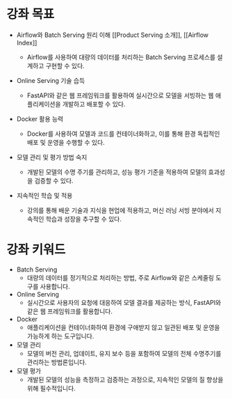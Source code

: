 # 강좌 목표

- Airflow와 Batch Serving 원리 이해 [[Product Serving 소개]], [[Airflow Index]]
    - Airflow를 사용하여 대량의 데이터를 처리하는 Batch Serving 프로세스를 설계하고 구현할 수 있다.
- Online Serving 기술 습득
    - FastAPI와 같은 웹 프레임워크를 활용하여 실시간으로 모델을 서빙하는 웹 애플리케이션을 개발하고 배포할 수 있다.
- Docker 활용 능력
    - Docker를 사용하여 모델과 코드를 컨테이너화하고, 이를 통해 환경 독립적인 배포 및 운영을 수행할 수 있다.
- 모델 관리 및 평가 방법 숙지
    - 개발된 모델의 수명 주기를 관리하고, 성능 평가 기준을 적용하여 모델의 효과성을 검증할 수 있다.  
        
- 지속적인 학습 및 적용
    - 강의를 통해 배운 기술과 지식을 현업에 적용하고, 머신 러닝 서빙 분야에서 지속적인 학습과 성장을 추구할 수 있다.

# 강좌 키워드

- Batch Serving
	- 대량의 데이터를 정기적으로 처리하는 방법, 주로 Airflow와 같은 스케줄링 도구를 사용합니다.
- Online Serving
    - 실시간으로 사용자의 요청에 대응하여 모델 결과를 제공하는 방식, FastAPI와 같은 웹 프레임워크를 활용합니다.
- Docker
    - 애플리케이션을 컨테이너화하여 환경에 구애받지 않고 일관된 배포 및 운영을 가능하게 하는 도구입니다.
- 모델 관리
    - 모델의 버전 관리, 업데이트, 유지 보수 등을 포함하여 모델의 전체 수명주기를 관리하는 방법론입니다.
- 모델 평가
    - 개발된 모델의 성능을 측정하고 검증하는 과정으로, 지속적인 모델의 질 향상을 위해 필수적입니다.